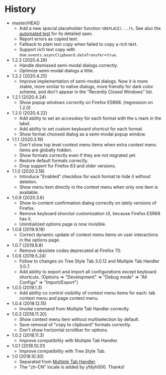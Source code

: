 # History

 - master/HEAD
   * Add a new special placeholder function `%REPLACE(...)%`. See also the [automated test](https://github.com/piroor/copy-selected-tabs-to-clipboard/blob/master/test/test-replacer.js) for its detailed spec.
   * Report errors as copied text.
   * Fallback to plain text copy when failed to copy a rich text.
   * Support rich text copy with `dom.events.asyncClipboard.dataTransfer`=`true`.
 - 1.2.3 (2020.4.28)
   * Handle dismissed semi-modal dialogs correctly.
   * Optimize semi-modal dialogs a little.
 - 1.2.2 (2020.4.25)
   * Improve implementation of semi-modal dialogs. Now it is more stable, more similar to native dialogs, more friendly for dark color scheme, and don't appear in the "Recently Closed Windows" list.
 - 1.2.1 (2020.4.24)
   * Show popup windows correctly on Firefox ESR68. (regression on 1.2.0)
 - 1.2.0 (2020.4.22)
   * Add ability to set an accesskey for each format with the `&` mark in the label.
   * Add ability to set custom keyboard shortcut for each format.
   * Show format choosed dialog as a semi-modal popup window.
 - 1.1.1 (2020.3.19)
   * Don't show top level context menu items when extra context menu items are globally hidden.
   * Show formats correctly even if they are not migrated yet.
   * Restore default formats correctly.
   * Drop support for Firefox 63 and older versions.
 - 1.1.0 (2020.3.18)
   * Introduce "Enabled" checkbox for each format to hide it without deletion.
   * Show menu item directly in the context menu when only one item is available.
 - 1.0.9 (2020.3.6)
   * Show in-content confirmation dialog correctly on lately versions of Firefox.
   * Remove keyboard shorctut customization UI, because Firefox ESR68 has it.
   * Uninitialized options page is now invisible.
 - 1.0.8 (2019.9.18)
   * Correct dynamic update of context menu items on user interactions in the options page.
 - 1.0.7 (2019.8.8)
   * Remove obsolete codes deprecated at Firefox 70.
 - 1.0.6 (2019.5.24)
   * Follow to changes on Tree Style Tab 3.0.12 and Multiple Tab Handler 3.0.7.
   * Add ability to export and import all configurations except keyboard shortcuts. (Options => "Development" => "Debug mode" => "All Configs" => "Import/Export")
 - 1.0.5 (2019.1.3)
   * Add ability co control visibility of context menu items for each: tab context menu and page context menu.
 - 1.0.4 (2018.12.15)
   * Invoke command from Multiple Tab Handler correctly.
 - 1.0.3 (2018.11.30)
   * Show context menu item without multiselection by default.
   * Save removal of "copy to clipboard" formats correctly.
   * Don't show horizontal scrollbar for options.
 - 1.0.2 (2018.11.3)
   * Improve compatibility with Multiple Tab Handler.
 - 1.0.1 (2018.10.31)
   * Improve compatibility with Tree Style Tab.
 - 1.0 (2018.10.30)
   * Separated from [Multiple Tab Handler](https://addons.mozilla.org/firefox/addon/multiple-tab-handler/).
   * The "zh-CN" locale is added by yfdyh000. Thanks!
